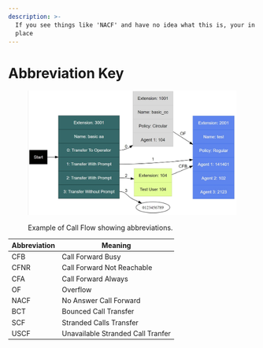 ```yaml
---
description: >-
  If you see things like 'NACF' and have no idea what this is, your in the right
  place
---
```


# Abbreviation Key

<figure><img src="../../../../.gitbook/assets/call_flow.jpg" alt=""><figcaption><p>Example of Call Flow showing abbreviations.</p></figcaption></figure>

| Abbreviation | Meaning                           |
| ------------ | --------------------------------- |
| CFB          | Call Forward Busy                 |
| CFNR         | Call Forward Not Reachable        |
| CFA          | Call Forward Always               |
| OF           | Overflow                          |
| NACF         | No Answer Call Forward            |
| BCT          | Bounced Call Transfer             |
| SCF          | Stranded Calls Transfer           |
| USCF         | Unavailable Stranded Call Tranfer |

